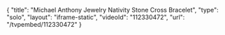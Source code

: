 {
    "title": "Michael Anthony Jewelry Nativity Stone Cross Bracelet",
    "type": "solo",
    "layout": "iframe-static",
    "videoId": "112330472",
    "url": "\/tvpembed\/112330472"
}